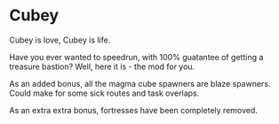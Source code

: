 # Cubey
Cubey is love, Cubey is life.

Have you ever wanted to speedrun, with 100% guatantee of getting a treasure bastion? Well, here it is - the mod for you.

As an added bonus, all the magma cube spawners are blaze spawners. Could make for some sick routes and task overlaps.

As an extra extra bonus, fortresses have been completely removed.
